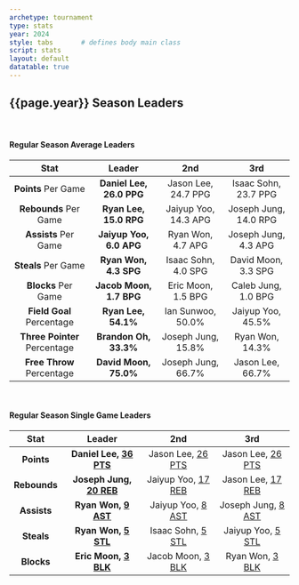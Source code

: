```yaml
---
archetype: tournament
type: stats
year: 2024
style: tabs       # defines body main class
script: stats
layout: default
datatable: true
---
```

<h2> {{page.year}} Season Leaders </h2>
<br>
<h4> Regular Season Average Leaders </h4>
<table class="display2">
  <colgroup>
      <col class="twenty"/>
      <col class="twenty"/>
      <col class="twenty"/>
      <col class="twenty"/>
  </colgroup>
  <thead style="text-align: center;">
    <tr>
        <th>Stat</th>
        <th>Leader</th>
        <th>2nd</th>
        <th>3rd</th>
    </tr>
  </thead>
  <tbody style="text-align: center;">
  	<tr>
      <td><b>Points</b> Per Game</td>
  		<td><b>Daniel Lee, 26.0 PPG</b></td>
      <td>Jason Lee, 24.7 PPG</td>
      <td>Isaac Sohn, 23.7 PPG</td>
  	</tr>
    <tr>
      <td><b>Rebounds</b> Per Game</td>
      <td><b>Ryan Lee, 15.0 RPG</b></td>
      <td>Jaiyup Yoo, 14.3 APG</td>
      <td>Joseph Jung, 14.0 RPG</td>
    </tr>
    <tr>
      <td><b>Assists</b> Per Game</td>
      <td><b>Jaiyup Yoo, 6.0 APG</b></td>
      <td>Ryan Won, 4.7 APG</td>
      <td>Joseph Jung, 4.3 APG</td>
    </tr>
    <tr>
      <td><b>Steals</b> Per Game</td>
      <td><b>Ryan Won, 4.3 SPG</b></td>
      <td>Isaac Sohn, 4.0 SPG</td>
      <td>David Moon, 3.3 SPG</td>
    </tr>
    <tr>
      <td><b>Blocks</b> Per Game</td>
      <td><b>Jacob Moon, 1.7 BPG</b></td>
      <td>Eric Moon, 1.5 BPG</td>
      <td>Caleb Jung, 1.0 BPG</td>
    </tr>
    <tr>
      <td><b>Field Goal</b> Percentage</td>
      <td><b>Ryan Lee, 54.1%</b></td>
      <td>Ian Sunwoo, 50.0%</td>
      <td>Jaiyup Yoo, 45.5%</td>
    </tr>
    <tr>
      <td><b>Three Pointer</b> Percentage</td>
      <td><b>Brandon Oh, 33.3%</b></td>
      <td>Joseph Jung, 15.8%</td>
      <td>Ryan Won, 14.3%</td>
    </tr>
    <tr>
      <td><b>Free Throw</b> Percentage</td>
      <td><b>David Moon, 75.0%</b></td>
      <td>Joseph Jung, 66.7%</td>
      <td>Jason Lee, 66.7%</td>
    </tr>
  </tbody>
</table>
<br>
<h4> Regular Season Single Game Leaders </h4>
<table class="display2">
  <colgroup>
      <col class="twenty"/>
      <col class="twenty"/>
      <col class="twenty"/>
      <col class="twenty"/>
  </colgroup>
  <thead style="text-align: center;">
    <tr>
        <th>Stat</th>
        <th>Leader</th>
        <th>2nd</th>
        <th>3rd</th>
    </tr>
  </thead>
  <tbody style="text-align: center;">
    <tr>
      <td><b>Points</b></td>
      <td><b>Daniel Lee, <a href="/2024/games/game8">36 PTS</a></b></td>
      <td>Jason Lee, <a href="/2024/games/game1">26 PTS</a></td>
      <td>Jason Lee, <a href="/2024/games/game5">26 PTS</a></td>
    </tr>
    <tr>
      <td><b>Rebounds</b></td>
      <td><b>Joseph Jung, <a href="/2024/games/game4">20 REB</a></b></td>
      <td>Jaiyup Yoo, <a href="/2024/games/game6">17 REB</a></td>
      <td>Jason Lee, <a href="/2024/games/game5">17 REB</a></td>
    </tr>
    <tr>
      <td><b>Assists</b></td>
      <td><b>Ryan Won, <a href="/2024/games/game5">9 AST</a></b></td>
      <td>Jaiyup Yoo, <a href="/2024/games/game1">8 AST</a></td>
      <td>Joseph Jung, <a href="/2024/games/game2">8 AST</a></td>
    </tr>
    <tr>
      <td><b>Steals</b></td>
      <td><b>Ryan Won, <a href="/2024/games/game2">5 STL</a></b></td>
      <td>Isaac Sohn, <a href="/2024/games/game3">5 STL</a></td>
      <td>Jaiyup Yoo, <a href="/2024/games/game8">5 STL</a></td>
    </tr>
    <tr>
      <td><b>Blocks</b></td>
      <td><b>Eric Moon, <a href="/2024/games/game4">3 BLK</a></b></td>
      <td>Jacob Moon, <a href="/2024/games/game4">3 BLK</a></td>
      <td>Ryan Won, <a href="/2024/games/game5">3 BLK</a></td>
    </tr>
  </tbody>
</table>